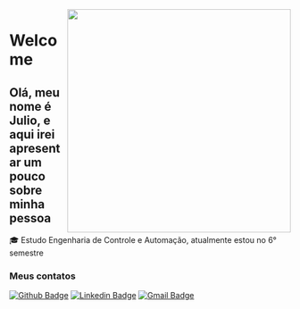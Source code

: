 <img align="right" width="400" height="400" src="https://media.giphy.com/media/QYkX9IMHthYn0Y3pcG/giphy.gif">

# Welcome

## Olá, meu nome é Julio, e aqui irei apresentar um pouco sobre minha pessoa

:mortar_board: Estudo Engenharia de Controle e Automação, atualmente estou no 6° semestre

### Meus contatos
[![Github Badge](https://img.shields.io/badge/-Github-000?style=flat-square&logo=Github&logoColor=white&link=https://github.com/Julio-JPereira)](https://github.com/Julio-JPereira)
[![Linkedin Badge](https://img.shields.io/badge/-LinkedIn-blue?style=flat-square&logo=Linkedin&logoColor=white&link=https://www.linkedin.com/in/julio-cesar-jesus-pereira-b893bb180/)](https://www.linkedin.com/in/julio-cesar-jesus-pereira-b893bb180/)
[![Gmail Badge](https://img.shields.io/badge/-Gmail-c14438?style=flat-square&logo=Gmail&logoColor=white&link=mailto:juliocesarpereira2000@gmail.com)](mailto:juliocesarpereira2000@gmail.com)
